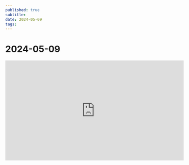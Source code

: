 ```yaml
---
published: true
subtitle: 
date: 2024-05-09
tags: 
---
```


# 2024-05-09 

<iframe width="560" height="315" src="https://youtu.be/naWb3feLrqE" frameborder="0" allowfullscreen></iframe>